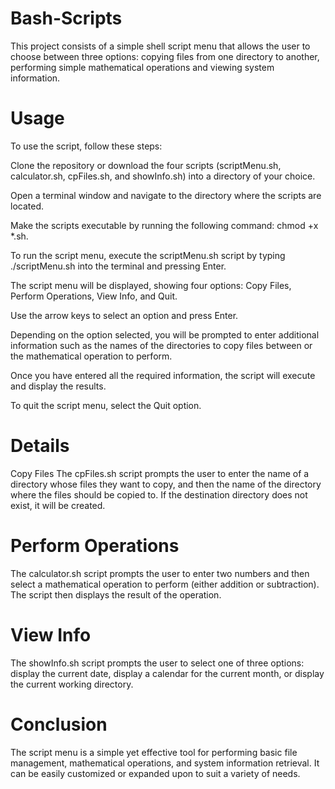# Bash-Scripts

This project consists of a simple shell script menu that allows the user to choose between three options: copying files from one directory to another, performing simple mathematical operations and viewing system information.

# Usage
To use the script, follow these steps:

Clone the repository or download the four scripts (scriptMenu.sh, calculator.sh, cpFiles.sh, and showInfo.sh) into a directory of your choice.

Open a terminal window and navigate to the directory where the scripts are located.

Make the scripts executable by running the following command: chmod +x *.sh.

To run the script menu, execute the scriptMenu.sh script by typing ./scriptMenu.sh into the terminal and pressing Enter.

The script menu will be displayed, showing four options: Copy Files, Perform Operations, View Info, and Quit.

Use the arrow keys to select an option and press Enter.

Depending on the option selected, you will be prompted to enter additional information such as the names of the directories to copy files between or the mathematical operation to perform.

Once you have entered all the required information, the script will execute and display the results.

To quit the script menu, select the Quit option.

# Details
Copy Files
The cpFiles.sh script prompts the user to enter the name of a directory whose files they want to copy, and then the name of the directory where the files should be copied to. If the destination directory does not exist, it will be created.

# Perform Operations
The calculator.sh script prompts the user to enter two numbers and then select a mathematical operation to perform (either addition or subtraction). The script then displays the result of the operation.

# View Info
The showInfo.sh script prompts the user to select one of three options: display the current date, display a calendar for the current month, or display the current working directory.

# Conclusion
The script menu is a simple yet effective tool for performing basic file management, mathematical operations, and system information retrieval. It can be easily customized or expanded upon to suit a variety of needs.
